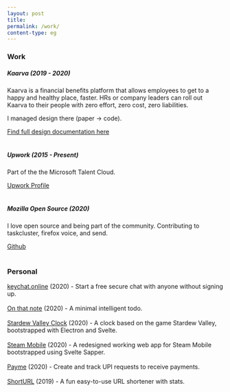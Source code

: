 ```yaml
---
layout: post
title:
permalink: /work/
content-type: eg
---
```


### Work

##### Kaarva (2019 - 2020)

Kaarva is a financial benefits platform that allows employees to get to a happy and healthy place, faster. HRs or company leaders can roll out Kaarva to their people with zero effort, zero cost, zero liabilities.

I managed design there (paper → code).

[Find full design documentation here](https://kaarvadesign.now.sh/)  
<br>

##### Upwork (2015 - Present)

Part of the the Microsoft Talent Cloud.

[Upwork Profile](https://www.upwork.com/freelancers/~019a529e93d0125d71)  
<br>

##### Mozilla Open Source (2020)

I love open source and being part of the community. Contributing to taskcluster, firefox voice, and send.

[Github](https://www.github.com/rohanharikr)
<br>
<br>

### Personal

[keychat.online](https://www.producthunt.com/posts/keychat) (2020) - Start a free secure chat with anyone without signing up.  
  <br>
[On that note](https://www.producthunt.com/posts/on-that-note) (2020) - A minimal intelligent todo.  
  <br>
[Stardew Valley Clock](https://github.com/rohanharikr/StardewValleyClock) (2020) - A clock based on the game Stardew Valley, bootstrapped with Electron and Svelte.  
  <br>
[Steam Mobile](https://steammobile.now.sh/) (2020) - A redesigned working web app for Steam Mobile bootstrapped using Svelte Sapper.  
  <br>
[Payme](https://paymefromkaarva.imfast.io/) (2020) - Create and track UPI requests to receive payments.  
  <br>
[ShortURL](https://rohanharikr.github.io/short-url/templates/index.html) (2019) - A fun easy-to-use URL shortener with stats.  
  <br>


<!-- #### Music

<iframe width="100%" height="75" scrolling="no" frameborder="no" allow="autoplay" src="https://w.soundcloud.com/player/?url=https%3A//api.soundcloud.com/tracks/854458825&color=%23000000&auto_play=false&hide_related=false&show_comments=true&show_user=true&show_reposts=false&show_teaser=true&visual=true"></iframe><div style="font-size: 10px; color: #cccccc;line-break: anywhere;word-break: normal;overflow: hidden;white-space: nowrap;text-overflow: ellipsis; font-family: Interstate,Lucida Grande,Lucida Sans Unicode,Lucida Sans,Garuda,Verdana,Tahoma,sans-serif;font-weight: 100;"><a href="https://soundcloud.com/stinkfiststinks" title="thoran" target="_blank" style="color: #cccccc; text-decoration: none;">thoran</a> · <a href="https://soundcloud.com/stinkfiststinks/castle-in-the-mist-from-ico" title="castle in the mist - a song from ico" target="_blank" style="color: #cccccc; text-decoration: none;">castle in the mist - a song from ico</a></div>
<br>
<iframe width="100%" height="75" scrolling="no" frameborder="no" allow="autoplay" src="https://w.soundcloud.com/player/?url=https%3A//api.soundcloud.com/tracks/846670150&color=%23000000&auto_play=false&hide_related=false&show_comments=true&show_user=true&show_reposts=false&show_teaser=true&visual=true"></iframe><div style="font-size: 10px; color: #cccccc;line-break: anywhere;word-break: normal;overflow: hidden;white-space: nowrap;text-overflow: ellipsis; font-family: Interstate,Lucida Grande,Lucida Sans Unicode,Lucida Sans,Garuda,Verdana,Tahoma,sans-serif;font-weight: 100;"><a href="https://soundcloud.com/stinkfiststinks" title="thoran" target="_blank" style="color: #cccccc; text-decoration: none;">thoran</a> · <a href="https://soundcloud.com/stinkfiststinks/knowing" title="knowing" target="_blank" style="color: #cccccc; text-decoration: none;">knowing</a></div>
<br>
<iframe width="100%" height="75" scrolling="no" frameborder="no" allow="autoplay" src="https://w.soundcloud.com/player/?url=https%3A//api.soundcloud.com/tracks/846678085&color=%23000000&auto_play=false&hide_related=false&show_comments=true&show_user=true&show_reposts=false&show_teaser=true&visual=true"></iframe><div style="font-size: 10px; color: #cccccc;line-break: anywhere;word-break: normal;overflow: hidden;white-space: nowrap;text-overflow: ellipsis; font-family: Interstate,Lucida Grande,Lucida Sans Unicode,Lucida Sans,Garuda,Verdana,Tahoma,sans-serif;font-weight: 100;"><a href="https://soundcloud.com/stinkfiststinks" title="thoran" target="_blank" style="color: #cccccc; text-decoration: none;">thoran</a> · <a href="https://soundcloud.com/stinkfiststinks/cicada" title="cicada" target="_blank" style="color: #cccccc; text-decoration: none;">cicada</a></div> -->